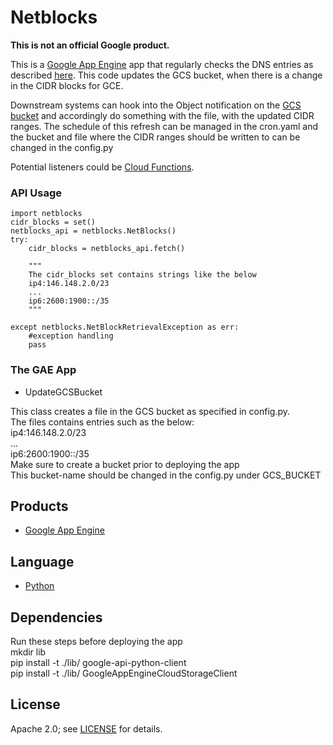# Netblocks

**This is not an official Google product.**

This is a [Google App Engine](https://cloud.google.com/appengine/) app that regularly checks the DNS entries as described [here](https://cloud.google.com/compute/docs/faq#where_can_i_find_product_name_short_ip_ranges).
This code updates the GCS bucket, when there is a change in the CIDR blocks for GCE.

Downstream systems can hook into the Object notification on the [GCS bucket](https://cloud.google.com/storage/docs/object-change-notification) and accordingly
do something with the file, with the updated CIDR ranges.
The schedule of this refresh can be managed in the cron.yaml and the bucket and file where the CIDR ranges should be written to can be changed in the config.py

Potential listeners could be [Cloud Functions](https://cloud.google.com/functions/).

### API Usage

    import netblocks
    cidr_blocks = set()
    netblocks_api = netblocks.NetBlocks()
    try:
        cidr_blocks = netblocks_api.fetch()
        
        """
        The cidr_blocks set contains strings like the below
        ip4:146.148.2.0/23
        ...
        ip6:2600:1900::/35
        """
        
    except netblocks.NetBlockRetrievalException as err:
        #exception handling
        pass

### The GAE App
*  UpdateGCSBucket </br>

 This class creates a file in the GCS bucket as specified in config.py.<br/>
 The files contains entries such as the below: <br/>
 ip4:146.148.2.0/23<br/>
 ...<br/>
 ip6:2600:1900::/35<br/>
 Make sure to create a bucket prior to deploying the app<br/>
 This bucket-name should be changed in the config.py under GCS_BUCKET
 
 
 
## Products
- [Google App Engine](https://cloud.google.com/appengine/)

## Language
- [Python](https://www.python.org/)

## Dependencies
Run these steps before deploying the app <br/>
mkdir lib <br/>
pip install -t ./lib/ google-api-python-client <br/>
pip install -t ./lib/ GoogleAppEngineCloudStorageClient <br/> 

## License
Apache 2.0; see [LICENSE](LICENSE) for details.
